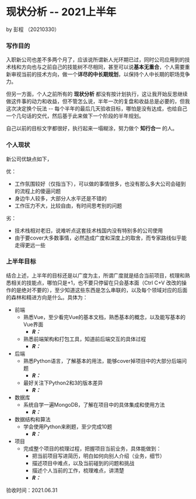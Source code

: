 # 现状分析 -- 2021上半年

by 彭程 （20210330）

### **写作目的**

入职新公司也差不多两个月了，应该说所谓新人光环期已过，同时公司应用到的技术栈和方向也与之前自己的技能树不尽相同，甚至可以说**基本无重合**，个人需要重新审视当前的技术方向，做一个**详尽的中长期规划**，以保持个人中长期的职场竞争力。

但另一方面，个人之前所有的 **现状分析** 都没有按计划执行，这让我开始反思继续做这件事的动力和收益，但不管怎么说，半年一次的复盘和收益总是必要的，但我这次决定换个玩法 -- 每个半年的最后几天验收目标，哪怕是没有达成，也给自己一个几句话的交代，然后基于此来做下一个阶段的半年规划。

自己以前的目标文字都很好，执行起来一塌糊涂，努力做个 **知行合一** 的人。

### **个人现状**

新公司优缺点如下，

优：

* 工作氛围较好（仅指当下），可以做的事情很多，也没有那么多大公司会碰到的流程上的傻逼问题
* 身边牛人较多，大部分人水平还是不错的
* 工作压力不大，比较自由，有时间思考别的问题

劣：

* 技术栈相对老旧，说难听点这套技术栈国内没有特别多的公司使用
* 由于要cover大多数事情，必然造成广度和深度上的取舍，而专家路线似乎能走得更远一些

### **上半年目标**

结合上述，上半年的目标还是以广度为主，所谓广度就是结合当前项目，梳理和熟悉相关的技能点，哪怕只是+1，也不要只停留在只会基本面（Ctrl C+V 改改的操作的是绝对不要的），至少知道这些东西是怎么串联的，以及每个领域对应的后面的森林和精进方向是什么。具体为：

- 前端
  - 熟悉Vue，至少看完Vue的基本文档，熟悉基本的概念，以及能写基本的Vue界面
    - ***R：***
  - 熟悉前端架构和打包工具，知道前后端交互的具体过程
    - ***R：***
- 后端
  - 熟悉Python语言，了解基本的用法，能够cover掉项目中的大部分后端问题
    - ***R：***
  - 最好关注下Python2和3的版本差异
    - ***R：***
- 数据库
  - 系统自学一遍MongoDB，了解在项目中的具体集成和使用方法
    - ***R：***
- 数据结构和算法
  - 学会使用Python来刷题，至少完成10题
    - ***R：***
- 项目
  - 完成整个项目的梳理过程，把握项目当前业务，具体能做到：
    - 把当前项目写进简历，明白如何向别人介绍（业务，细节）
    - 描述项目中难点，以及当前碰到的问题和挑战
    - 描述个人当前的工作，梳理难点，讲清楚
    - ***R：***

验收时间：2021.06.31